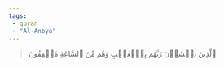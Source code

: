 ```yaml
---
tags: 
 - quran 
 - "Al-Anbya"
---
```


> ٱلَّذِينَ يَخۡشَوۡنَ رَبَّهُم بِٱلۡغَيۡبِ وَهُم مِّنَ ٱلسَّاعَةِ مُشۡفِقُونَ
